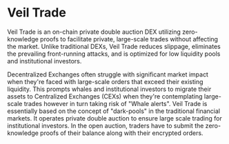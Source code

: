 # Veil Trade
Veil Trade is an on-chain private double auction DEX utilizing zero-knowledge proofs to facilitate private, large-scale trades without affecting the market. Unlike traditional DEXs, Veil Trade reduces slippage, eliminates the prevailing front-running attacks, and is optimized for low liquidity pools and institutional investors.

Decentralized Exchanges often struggle with significant market impact when they're faced with large-scale orders that exceed their existing liquidity. This prompts whales and institutional investors to migrate their assets to Centralized Exchanges (CEXs) when they're contemplating large-scale trades however in turn taking risk of "Whale alerts".
Veil Trade is essentially based on the concept of "dark-pools" in the traditional financial markets. It operates private double auction to ensure large scale trading for institutional investors. In the open auction, traders have to submit the zero-knowledge proofs of their balance along with their encrypted orders.
